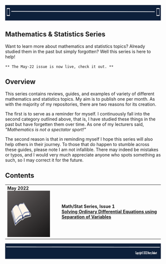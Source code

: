 <td>
<img src="images/Header1.png" style="width:1275px;height:50px">
</td>

## Mathematics & Statistics Series

Want to learn more about mathematics and statistics topics? Already studied them in the past but simply forgotten? Well this series is here to help!

`** The May-22 issue is now live, check it out. **`

## Overview

This series contains reviews, guides, and examples of variety of different mathematics and statistics topics. My aim is to publish one per month. As with the majority of my repositories, there are two reasons for its creation.

The first is to serve as a reminder for myself. I continuously fall into the second category outlined above, that is, I have studied these things in the past but have forgetten them over time. As one of my lecturers said, _"Mathematics is not a spectator sport!"_ 

The second reason is that in reminding myself I hope this series will also help others in their journey. To those that do happen to stumble across these guides, please note I am not infallible. There may indeed be mistakes or typos, and I would very much appreciate anyone who spots something as such, so I may correct it for the future.

## Contents
  <table>
  <tbody>

  <tr class="odd">
  <td> <b>May 2022<b> <br>
  <img src="images/Simple.png" style="width:2.13889in;height:1.55726in" /></td>
  <td><ul>
  <b>Math/Stat Series, Issue 1<b> <br>
  <a href="https://github.com/hjstobart/MATH-STAT-Series/blob/main/Solving_ODEs_using_Separation_of_Variables.pdf">Solving Ordinary Differential Equations using Separation of Variables</a>
  </ul></td>
  </tr>



  </tbody>
  </table>

    
<td>
<img src="images/Footer1.png" style="width:1275px;height:50px">
</td>
